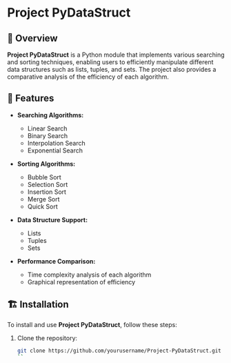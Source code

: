 # Project PyDataStruct

## 📌 Overview  
**Project PyDataStruct** is a Python module that implements various searching and sorting techniques, enabling users to efficiently manipulate different data structures such as lists, tuples, and sets. The project also provides a comparative analysis of the efficiency of each algorithm.

## 🚀 Features  
- **Searching Algorithms:**  
  - Linear Search  
  - Binary Search  
  - Interpolation Search  
  - Exponential Search  

- **Sorting Algorithms:**  
  - Bubble Sort  
  - Selection Sort  
  - Insertion Sort  
  - Merge Sort  
  - Quick Sort  

- **Data Structure Support:**  
  - Lists  
  - Tuples  
  - Sets  

- **Performance Comparison:**  
  - Time complexity analysis of each algorithm  
  - Graphical representation of efficiency  

## 🏗️ Installation  
To install and use **Project PyDataStruct**, follow these steps:  

1. Clone the repository:  
	```sh
	git clone https://github.com/yourusername/Project-PyDataStruct.git
	``